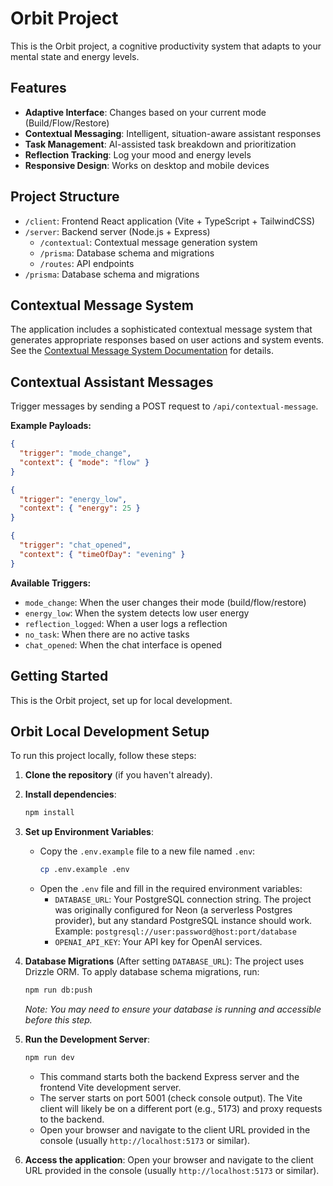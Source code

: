 # Orbit Project

This is the Orbit project, a cognitive productivity system that adapts to your mental state and energy levels.

## Features

- **Adaptive Interface**: Changes based on your current mode (Build/Flow/Restore)
- **Contextual Messaging**: Intelligent, situation-aware assistant responses
- **Task Management**: AI-assisted task breakdown and prioritization
- **Reflection Tracking**: Log your mood and energy levels
- **Responsive Design**: Works on desktop and mobile devices

## Project Structure

- `/client`: Frontend React application (Vite + TypeScript + TailwindCSS)
- `/server`: Backend server (Node.js + Express)
  - `/contextual`: Contextual message generation system
  - `/prisma`: Database schema and migrations
  - `/routes`: API endpoints
- `/prisma`: Database schema and migrations

## Contextual Message System

The application includes a sophisticated contextual message system that generates appropriate responses based on user actions and system events. See the [Contextual Message System Documentation](./server/contextual/README.md) for details.

## Contextual Assistant Messages

Trigger messages by sending a POST request to `/api/contextual-message`.

**Example Payloads:**

```json
{
  "trigger": "mode_change",
  "context": { "mode": "flow" }
}

{
  "trigger": "energy_low",
  "context": { "energy": 25 }
}

{
  "trigger": "chat_opened",
  "context": { "timeOfDay": "evening" }
}
```

**Available Triggers:**
- `mode_change`: When the user changes their mode (build/flow/restore)
- `energy_low`: When the system detects low user energy
- `reflection_logged`: When a user logs a reflection
- `no_task`: When there are no active tasks
- `chat_opened`: When the chat interface is opened

## Getting Started

This is the Orbit project, set up for local development.

## Orbit Local Development Setup

To run this project locally, follow these steps:

1.  **Clone the repository** (if you haven't already).

2.  **Install dependencies**:
    ```bash
    npm install
    ```

3.  **Set up Environment Variables**:
    -   Copy the `.env.example` file to a new file named `.env`:
        ```bash
        cp .env.example .env
        ```
    -   Open the `.env` file and fill in the required environment variables:
        -   `DATABASE_URL`: Your PostgreSQL connection string. The project was originally configured for Neon (a serverless Postgres provider), but any standard PostgreSQL instance should work. Example: `postgresql://user:password@host:port/database`
        -   `OPENAI_API_KEY`: Your API key for OpenAI services.

4.  **Database Migrations** (After setting `DATABASE_URL`):
    The project uses Drizzle ORM. To apply database schema migrations, run:
    ```bash
    npm run db:push
    ```
    *Note: You may need to ensure your database is running and accessible before this step.*

5.  **Run the Development Server**:
    ```bash
    npm run dev
    ```
    - This command starts both the backend Express server and the frontend Vite development server.
    - The server starts on port 5001 (check console output). The Vite client will likely be on a different port (e.g., 5173) and proxy requests to the backend.
    - Open your browser and navigate to the client URL provided in the console (usually `http://localhost:5173` or similar).

6.  **Access the application**:
    Open your browser and navigate to the client URL provided in the console (usually `http://localhost:5173` or similar).
